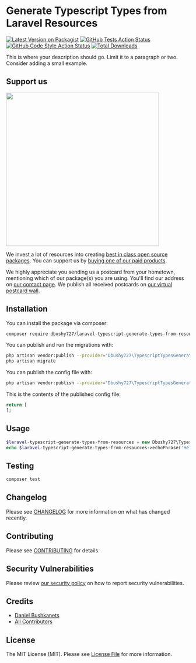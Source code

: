 # Generate Typescript Types from Laravel Resources

[![Latest Version on Packagist](https://img.shields.io/packagist/v/dbushy727/laravel-typescript-generate-types-from-resources.svg?style=flat-square)](https://packagist.org/packages/dbushy727/laravel-typescript-generate-types-from-resources)
[![GitHub Tests Action Status](https://img.shields.io/github/workflow/status/dbushy727/laravel-typescript-generate-types-from-resources/run-tests?label=tests)](https://github.com/dbushy727/laravel-typescript-generate-types-from-resources/actions?query=workflow%3ATests+branch%3Amaster)
[![GitHub Code Style Action Status](https://img.shields.io/github/workflow/status/dbushy727/laravel-typescript-generate-types-from-resources/Check%20&%20fix%20styling?label=code%20style)](https://github.com/dbushy727/laravel-typescript-generate-types-from-resources/actions?query=workflow%3A"Check+%26+fix+styling"+branch%3Amaster)
[![Total Downloads](https://img.shields.io/packagist/dt/dbushy727/laravel-typescript-generate-types-from-resources.svg?style=flat-square)](https://packagist.org/packages/dbushy727/laravel-typescript-generate-types-from-resources)


This is where your description should go. Limit it to a paragraph or two. Consider adding a small example.

## Support us

[<img src="https://github-ads.s3.eu-central-1.amazonaws.com/package-laravel-typescript-generate-types-from-resources-laravel.jpg?t=1" width="419px" />](https://spatie.be/github-ad-click/package-laravel-typescript-generate-types-from-resources-laravel)

We invest a lot of resources into creating [best in class open source packages](https://spatie.be/open-source). You can support us by [buying one of our paid products](https://spatie.be/open-source/support-us).

We highly appreciate you sending us a postcard from your hometown, mentioning which of our package(s) you are using. You'll find our address on [our contact page](https://spatie.be/about-us). We publish all received postcards on [our virtual postcard wall](https://spatie.be/open-source/postcards).

## Installation

You can install the package via composer:

```bash
composer require dbushy727/laravel-typescript-generate-types-from-resources
```

You can publish and run the migrations with:

```bash
php artisan vendor:publish --provider="Dbushy727\TypescriptTypesGenerator\TypescriptTypesGeneratorServiceProvider" --tag="laravel-typescript-generate-types-from-resources-migrations"
php artisan migrate
```

You can publish the config file with:
```bash
php artisan vendor:publish --provider="Dbushy727\TypescriptTypesGenerator\TypescriptTypesGeneratorServiceProvider" --tag="laravel-typescript-generate-types-from-resources-config"
```

This is the contents of the published config file:

```php
return [
];
```

## Usage

```php
$laravel-typescript-generate-types-from-resources = new Dbushy727\TypescriptTypesGenerator();
echo $laravel-typescript-generate-types-from-resources->echoPhrase('Hello, Dbushy727!');
```

## Testing

```bash
composer test
```

## Changelog

Please see [CHANGELOG](CHANGELOG.md) for more information on what has changed recently.

## Contributing

Please see [CONTRIBUTING](.github/CONTRIBUTING.md) for details.

## Security Vulnerabilities

Please review [our security policy](../../security/policy) on how to report security vulnerabilities.

## Credits

- [Daniel Bushkanets](https://github.com/dbushy727)
- [All Contributors](../../contributors)

## License

The MIT License (MIT). Please see [License File](LICENSE.md) for more information.
